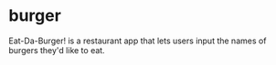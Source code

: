 # burger

Eat-Da-Burger! is a restaurant app that lets users input the names of burgers they'd like to eat.
